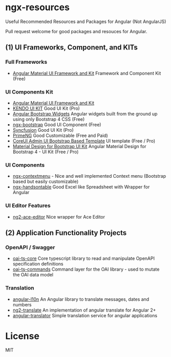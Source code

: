 # ngx-resources
Useful Recommended Resources and Packages for Angular (Not AngularJS)

Pull request welcome for good packages and resouces for Angular.

## (1) UI Frameworks, Component, and KITs


### Full Frameworks
* [Angular Material UI Framework and Kit](https://material.angular.io/) Framework and Component Kit (Free)

### UI Components Kit
* [Angular Material UI Framework and Kit](https://material.angular.io/)
* [KENDO UI KIT](https://www.telerik.com/kendo-ui) Good UI Kit (Pro)
* [Angular Bootstrap Widgets](https://ng-bootstrap.github.io/) Angular widgets built from the ground up using only Bootstrap 4 CSS (Free)
* [ngx-bootstrap](https://valor-software.com/ngx-bootstrap/) Good UI Component (Free)
* [Syncfusion](https://www.syncfusion.com/products/angular) Good UI Kit (Pro)
* [PrimeNG](https://www.primefaces.org/primeng/#/) Good Customizable (Free and Paid)
* [CoreUI Admin UI Bootstrap Based Template](https://coreui.io/angular/) UI template (Free / Pro)
* [Material Design for Bootstrap UI Kit](https://mdbootstrap.com/angular/) Angular Material Design for Bootstrap 4 - UI Kit (Free / Pro)


### UI Components
* [ngx-contextmenu](https://www.npmjs.com/package/ngx-contextmenu) - Nice and well implemented Context menu (Bootstrap based but easily customizable)
* [ngx-handsontable](https://docs.handsontable.com/5.0.2/frameworks-wrapper-for-angular-installation.html) Good Excel like Spreadsheet with Wrapper for Angular

### UI Editor Features
* [ng2-ace-editor](https://www.npmjs.com/package/ng2-ace-editor) Nice wrapper for Ace Editor


## (2) Application Functionality Projects


### OpenAPI / Swagger
* [oai-ts-core](https://github.com/Apicurio/oai-ts-core) Core typescript library to read and manipulate OpenAPI specification definitions
* [oai-ts-commands](https://github.com/Apicurio/oai-ts-commands) Command layer for the OAI library - used to mutate the OAI data model


### Translation
* [angular-l10n](https://www.npmjs.com/package/angular-l10n) An Angular library to translate messages, dates and numbers
* [ng2-translate](https://www.npmjs.com/package/ng2-translate) An implementation of angular translate for Angular 2+
* [angular-translator](https://www.npmjs.com/package/angular-translator) Simple translation service for angular applications

# License

MIT